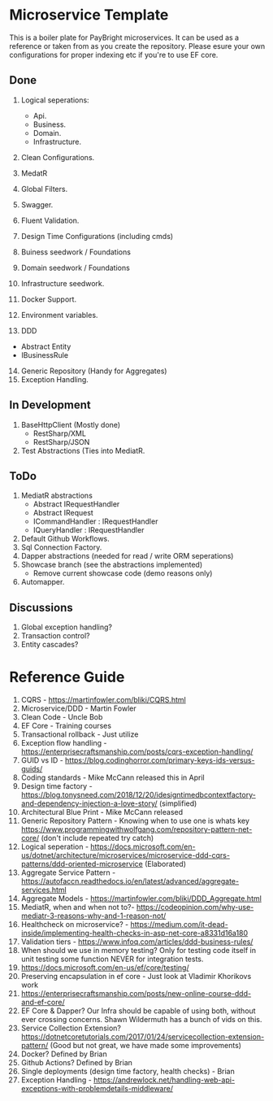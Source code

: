 # Microservice Template
This is a boiler plate for PayBright microservices. It can be used as a reference or taken from as you create the repository. Please esure your own configurations for proper indexing etc if you're to use EF core.

## Done
1. Logical seperations:
   * Api.
   * Business.
   * Domain.
   * Infrastructure.

2. Clean Configurations.
3. MedatR
4. Global Filters.
5. Swagger.
6. Fluent Validation.
7. Design Time Configurations (including cmds)
8. Buiness seedwork / Foundations
9. Domain seedwork / Foundations
10. Infrastructure seedwork.
11. Docker Support.
12. Environment variables.
13. DDD
   * Abstract Entity
   * IBusinessRule
14. Generic Repository (Handy for Aggregates)
15. Exception Handling.

## In Development
1. BaseHttpClient (Mostly done) 
   * RestSharp/XML
   * RestSharp/JSON
2. Test Abstractions (Ties into MediatR.

## ToDo
1. MediatR abstractions
   * Abstract IRequestHandler
   * Abstract IRequest
    * ICommandHandler : IRequestHandler
    * IQueryHandler : IRequestHandler
2. Default Github Workflows.
3. Sql Connection Factory.
4. Dapper abstractions (needed for read / write ORM seperations)
5. Showcase branch (see the abstractions implemented)
   * Remove current showcase code (demo reasons only)
6. Automapper.

## Discussions
1. Global exception handling?
2. Transaction control?
3. Entity cascades?


# Reference Guide 

1. CQRS - https://martinfowler.com/bliki/CQRS.html
2. Microservice/DDD - Martin Fowler 
3. Clean Code - Uncle Bob
4. EF Core - Training courses 
5. Transactional rollback - Just utilize 
6. Exception flow handling - https://enterprisecraftsmanship.com/posts/cqrs-exception-handling/
7. GUID vs ID - https://blog.codinghorror.com/primary-keys-ids-versus-guids/
8. Coding standards - Mike McCann released this in April
9. Design time factory - https://blog.tonysneed.com/2018/12/20/idesigntimedbcontextfactory-and-dependency-injection-a-love-story/ (simplified)
10. Architectural Blue Print - Mike McCann released
11. Generic Repository Pattern - Knowing when to use one is whats key https://www.programmingwithwolfgang.com/repository-pattern-net-core/ (don't include repeated try catch)
12. Logical seperation - https://docs.microsoft.com/en-us/dotnet/architecture/microservices/microservice-ddd-cqrs-patterns/ddd-oriented-microservice (Elaborated)
13. Aggregate Service Pattern - https://autofaccn.readthedocs.io/en/latest/advanced/aggregate-services.html
14. Aggregate Models - https://martinfowler.com/bliki/DDD_Aggregate.html
15. MediatR, when and when not to?- https://codeopinion.com/why-use-mediatr-3-reasons-why-and-1-reason-not/
16. Healthcheck on microservice? - https://medium.com/it-dead-inside/implementing-health-checks-in-asp-net-core-a8331d16a180
17. Validation tiers - https://www.infoq.com/articles/ddd-business-rules/
18. When should we use in memory testing? Only for testing code itself in unit testing some function NEVER for integration tests.
  1. https://docs.microsoft.com/en-us/ef/core/testing/
19. Preserving encapsulation in ef core - Just look at Vladimir Khorikovs work 
  1. https://enterprisecraftsmanship.com/posts/new-online-course-ddd-and-ef-core/
20. EF Core & Dapper? Our Infra should be capable of using both, without ever crossing concerns. Shawn Wildermuth has a bunch of vids on this.
21. Service Collection Extension? https://dotnetcoretutorials.com/2017/01/24/servicecollection-extension-pattern/ (Good but not great, we have made some improvements)
22. Docker? Defined by Brian
23. Github Actions? Defined by Brian
24. Single deployments (design time factory, health checks) - Brian
25. Exception Handling - https://andrewlock.net/handling-web-api-exceptions-with-problemdetails-middleware/
